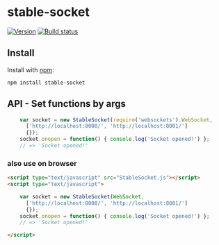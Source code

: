 # stable-socket
  
[![Version](https://badge.fury.io/js/stable-socket.png)](https://npmjs.org/package/stable-socket)
[![Build status](https://travis-ci.org/ystskm/stable-socket-js.png)](https://travis-ci.org/ystskm/stable-socket-js)  
  

## Install

Install with [npm](http://npmjs.org/):

    npm install stable-socket
    
## API - Set functions by args

```js
    var socket = new StableSocket(require('websockets').WebSocket, 
      ['http://localhost:8000/', 'http://localhost:8001/']
      {});
    socket.onopen = function() { console.log('Socket opened!') };
    // => 'Socket opened!'
```

### also use on browser

```html
<script type="text/javascript" src="StableSocket.js"></script>
<script type="text/javascript">

    var socket = new StableSocket(WebSocket, 
      ['http://localhost:8000/', 'http://localhost:8001/']
      {});
    socket.onopen = function() { console.log('Socket opened!') };
    // => 'Socket opened!'

</script>
```
